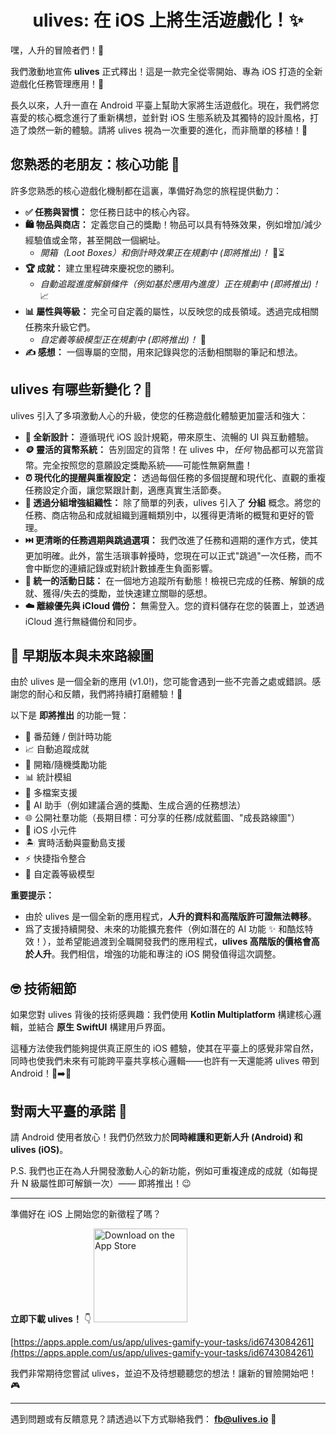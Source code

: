 <h1 align="center" padding="100">ulives: 在 iOS 上將生活遊戲化！✨</h1>

嘿，人升的冒險者們！👋

我們激動地宣佈 **ulives** 正式釋出！這是一款完全從零開始、專為 iOS 打造的全新遊戲化任務管理應用！🎉

長久以來，人升一直在 Android 平臺上幫助大家將生活遊戲化。現在，我們將您喜愛的核心概念進行了重新構想，並針對 iOS 生態系統及其獨特的設計風格，打造了煥然一新的體驗。請將 ulives 視為一次重要的進化，而非簡單的移植！🚀

## 您熟悉的老朋友：核心功能 👯

許多您熟悉的核心遊戲化機制都在這裏，準備好為您的旅程提供動力：

*   **✅ 任務與習慣：** 您任務日誌中的核心內容。
*   **🛍️ 物品與商店：** 定義您自己的獎勵！物品可以具有特殊效果，例如增加/減少經驗值或金幣，甚至開啟一個網址。
    *   *開箱（Loot Boxes）和倒計時效果正在規劃中 (即將推出)！* 🎁⏳
*   **🏆 成就：** 建立里程碑來慶祝您的勝利。
    *   *自動追蹤進度解鎖條件（例如基於應用內進度）正在規劃中 (即將推出)！* 📈
*   **📊 屬性與等級：** 完全可自定義的屬性，以反映您的成長領域。透過完成相關任務來升級它們。
    *   *自定義等級模型正在規劃中 (即將推出)！* 🧬
*   **✍️ 感想：** 一個專屬的空間，用來記錄與您的活動相關聯的筆記和想法。

## ulives 有哪些新變化？🤔

ulives 引入了多項激動人心的升級，使您的任務遊戲化體驗更加靈活和強大：

*   **🎨 全新設計：** 遵循現代 iOS 設計規範，帶來原生、流暢的 UI 與互動體驗。
*   **🪙 靈活的貨幣系統：** 告別固定的貨幣！在 ulives 中，*任何* 物品都可以充當貨幣。完全按照您的意願設定獎勵系統——可能性無窮無盡！
*   **⏰ 現代化的提醒與重複設定：** 透過每個任務的多個提醒和現代化、直觀的重複任務設定介面，讓您緊跟計劃，適應真實生活節奏。
*   **📂 透過分組增強組織性：** 除了簡單的列表，ulives 引入了 **分組** 概念。將您的任務、商店物品和成就組織到邏輯類別中，以獲得更清晰的概覽和更好的管理。
*   **⏭️ 更清晰的任務週期與跳過選項：** 我們改進了任務和週期的運作方式，使其更加明確。此外，當生活瑣事幹擾時，您現在可以正式"跳過"一次任務，而不會中斷您的連續記錄或對統計數據產生負面影響。
*   **📜 統一的活動日誌：** 在一個地方追蹤所有動態！檢視已完成的任務、解鎖的成就、獲得/失去的獎勵，並快速建立關聯的感想。
*   **☁️ 離線優先與 iCloud 備份：** 無需登入。您的資料儲存在您的裝置上，並透過 iCloud 進行無縫備份和同步。

## 🌱 早期版本與未來路線圖

由於 ulives 是一個全新的應用 (v1.0!)，您可能會遇到一些不完善之處或錯誤。感謝您的耐心和反饋，我們將持續打磨體驗！🙏

以下是 **即將推出** 的功能一覽：

*   🍅 番茄鍾 / 倒計時功能
*   📈 自動追蹤成就
*   🎁 開箱/隨機獎勵功能
*   📊 統計模組
*   👥 多檔案支援
*   🤖 AI 助手（例如建議合適的獎勵、生成合適的任務想法）
*   🌐 公開社羣功能（長期目標：可分享的任務/成就藍圖、"成長路線圖"）
*   📱 iOS 小元件
*   🏝️ 實時活動與靈動島支援
*   ⚡ 快捷指令整合
*   🧬 自定義等級模型

**重要提示：**

*   由於 ulives 是一個全新的應用程式，**人升的資料和高階版許可證無法轉移**。
*   爲了支援持續開發、未來的功能擴充套件（例如潛在的 AI 功能 ✨ 和酷炫特效！），並希望能過渡到全職開發我們的應用程式，**ulives 高階版的價格會高於人升**。我們相信，增強的功能和專注的 iOS 開發值得這次調整。

## 🤓 技術細節

如果您對 ulives 背後的技術感興趣：我們使用 **Kotlin Multiplatform** 構建核心邏輯，並結合 **原生 SwiftUI** 構建用戶界面。

這種方法使我們能夠提供真正原生的 iOS 體驗，使其在平臺上的感覺非常自然，同時也使我們未來有可能跨平臺共享核心邏輯——也許有一天還能將 ulives 帶到 Android！🤖➡️🍏

## 對兩大平臺的承諾 💪

請 Android 使用者放心！我們仍然致力於**同時維護和更新人升 (Android) 和 ulives (iOS)**。

P.S. 我們也正在為人升開發激動人心的新功能，例如可重複達成的成就（如每提升 N 級屬性即可解鎖一次）—— 即將推出！😉

---

準備好在 iOS 上開始您的新徵程了嗎？

**立即下載 ulives！** 👇
[<img src="https://developer.apple.com/assets/elements/badges/download-on-the-app-store.svg" alt="Download on the App Store" width="150">](https://apps.apple.com/us/app/ulives-gamify-your-tasks/id6743084261)

[https://apps.apple.com/us/app/ulives-gamify-your-tasks/id6743084261](https://apps.apple.com/us/app/ulives-gamify-your-tasks/id6743084261)

我們非常期待您嘗試 ulives，並迫不及待想聽聽您的想法！讓新的冒險開始吧！🎮

---

遇到問題或有反饋意見？請透過以下方式聯絡我們： **fb@ulives.io** 📧 